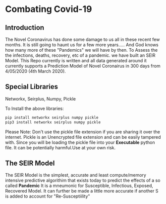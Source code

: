 # Combating Covid-19

## Introduction

The Novel Coronavirus has done some damage to us all in these recent few months. It is still going to haunt us for a few more years..... And God knows how many more of these "Pandemics" we will have by then. To Assess the the infections, deaths, recovery, etc of a pandemic. we have built an SEIR Model. This Repo currently is written and all data generated around it currently supports a Prediction Model of Novel Coronairus in 300 days from 4/05/2020 (4th March 2020).

## Special Libraries
Networkx, Seirplus, Numpy, Pickle

To Install the above libraries:
```bash
pip install networkx seirplus numpy pickle
pip3 install networkx seirplus numpy pickle
```

Please Note: Don't use the pickle file extension if you are sharing it over the internet. Pickle is an Unencrypted file extension and can be easily tampered with. Since you will be loading the pickle file into your **Executable** python file. It can be potentially harmful.Use at your own risk.

## The SEIR Model
The SEIR Model is the simplest, accurate and least compute/memory intensive predictive algorithim that exists today to predict the effects of a so called **Pandemic** It is a mneumonic for Susceptible, Infectious, Exposed, Recovered Model. It can further be made a little more accurate if another S is added to account for "Re-Susceptiility" 

